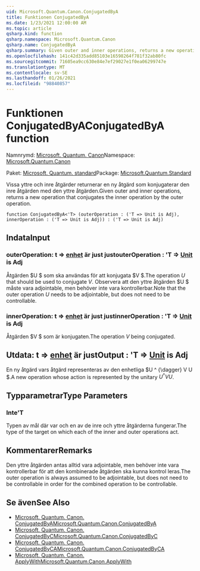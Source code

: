 ```yaml
---
uid: Microsoft.Quantum.Canon.ConjugatedByA
title: Funktionen ConjugatedByA
ms.date: 1/23/2021 12:00:00 AM
ms.topic: article
qsharp.kind: function
qsharp.namespace: Microsoft.Quantum.Canon
qsharp.name: ConjugatedByA
qsharp.summary: Given outer and inner operations, returns a new operation that conjugates the inner operation by the outer operation.
ms.openlocfilehash: 141c42d335add85103e16598264f781f32ab80fc
ms.sourcegitcommit: 71605ea9cc630e84e7ef29027e1f0ea06299747e
ms.translationtype: MT
ms.contentlocale: sv-SE
ms.lasthandoff: 01/26/2021
ms.locfileid: "98840857"
---
```

# <a name="conjugatedbya-function"></a><span data-ttu-id="6a70e-102">Funktionen ConjugatedByA</span><span class="sxs-lookup"><span data-stu-id="6a70e-102">ConjugatedByA function</span></span>

<span data-ttu-id="6a70e-103">Namnrymd: [Microsoft. Quantum. Canon](xref:Microsoft.Quantum.Canon)</span><span class="sxs-lookup"><span data-stu-id="6a70e-103">Namespace: [Microsoft.Quantum.Canon](xref:Microsoft.Quantum.Canon)</span></span>

<span data-ttu-id="6a70e-104">Paket: [Microsoft. Quantum. standard](https://nuget.org/packages/Microsoft.Quantum.Standard)</span><span class="sxs-lookup"><span data-stu-id="6a70e-104">Package: [Microsoft.Quantum.Standard](https://nuget.org/packages/Microsoft.Quantum.Standard)</span></span>


<span data-ttu-id="6a70e-105">Vissa yttre och inre åtgärder returnerar en ny åtgärd som konjugaterar den inre åtgärden med den yttre åtgärden.</span><span class="sxs-lookup"><span data-stu-id="6a70e-105">Given outer and inner operations, returns a new operation that conjugates the inner operation by the outer operation.</span></span>

```qsharp
function ConjugatedByA<'T> (outerOperation : ('T => Unit is Adj), innerOperation : ('T => Unit is Adj)) : ('T => Unit is Adj)
```


## <a name="input"></a><span data-ttu-id="6a70e-106">Indata</span><span class="sxs-lookup"><span data-stu-id="6a70e-106">Input</span></span>

### <a name="outeroperation--t--unit--is-adj"></a><span data-ttu-id="6a70e-107">outerOperation: t => [enhet](xref:microsoft.quantum.lang-ref.unit)  är just just</span><span class="sxs-lookup"><span data-stu-id="6a70e-107">outerOperation : 'T => [Unit](xref:microsoft.quantum.lang-ref.unit)  is Adj</span></span>

<span data-ttu-id="6a70e-108">Åtgärden $U $ som ska användas för att konjugata $V $.</span><span class="sxs-lookup"><span data-stu-id="6a70e-108">The operation $U$ that should be used to conjugate $V$.</span></span> <span data-ttu-id="6a70e-109">Observera att den yttre åtgärden $U $ måste vara adjointable, men behöver inte vara kontrollerbar.</span><span class="sxs-lookup"><span data-stu-id="6a70e-109">Note that the outer operation $U$ needs to be adjointable, but does not need to be controllable.</span></span>


### <a name="inneroperation--t--unit--is-adj"></a><span data-ttu-id="6a70e-110">innerOperation: t => [enhet](xref:microsoft.quantum.lang-ref.unit)  är just just</span><span class="sxs-lookup"><span data-stu-id="6a70e-110">innerOperation : 'T => [Unit](xref:microsoft.quantum.lang-ref.unit)  is Adj</span></span>

<span data-ttu-id="6a70e-111">Åtgärden $V $ som är konjugaten.</span><span class="sxs-lookup"><span data-stu-id="6a70e-111">The operation $V$ being conjugated.</span></span>



## <a name="output--t--unit--is-adj"></a><span data-ttu-id="6a70e-112">Utdata: t => [enhet](xref:microsoft.quantum.lang-ref.unit)  är just</span><span class="sxs-lookup"><span data-stu-id="6a70e-112">Output : 'T => [Unit](xref:microsoft.quantum.lang-ref.unit)  is Adj</span></span>

<span data-ttu-id="6a70e-113">En ny åtgärd vars åtgärd representeras av den enhetliga $U ^ {\dagger} V U $.</span><span class="sxs-lookup"><span data-stu-id="6a70e-113">A new operation whose action is represented by the unitary $U^{\dagger} V U$.</span></span>

## <a name="type-parameters"></a><span data-ttu-id="6a70e-114">Typparametrar</span><span class="sxs-lookup"><span data-stu-id="6a70e-114">Type Parameters</span></span>

### <a name="t"></a><span data-ttu-id="6a70e-115">Inte</span><span class="sxs-lookup"><span data-stu-id="6a70e-115">'T</span></span>

<span data-ttu-id="6a70e-116">Typen av mål där var och en av de inre och yttre åtgärderna fungerar.</span><span class="sxs-lookup"><span data-stu-id="6a70e-116">The type of the target on which each of the inner and outer operations act.</span></span>

## <a name="remarks"></a><span data-ttu-id="6a70e-117">Kommentarer</span><span class="sxs-lookup"><span data-stu-id="6a70e-117">Remarks</span></span>

<span data-ttu-id="6a70e-118">Den yttre åtgärden antas alltid vara adjointable, men behöver inte vara kontrollerbar för att den kombinerade åtgärden ska kunna kontrol leras.</span><span class="sxs-lookup"><span data-stu-id="6a70e-118">The outer operation is always assumed to be adjointable, but does not need to be controllable in order for the combined operation to be controllable.</span></span>

## <a name="see-also"></a><span data-ttu-id="6a70e-119">Se även</span><span class="sxs-lookup"><span data-stu-id="6a70e-119">See Also</span></span>

- [<span data-ttu-id="6a70e-120">Microsoft. Quantum. Canon. ConjugatedByA</span><span class="sxs-lookup"><span data-stu-id="6a70e-120">Microsoft.Quantum.Canon.ConjugatedByA</span></span>](xref:Microsoft.Quantum.Canon.ConjugatedByA)
- [<span data-ttu-id="6a70e-121">Microsoft. Quantum. Canon. ConjugatedByC</span><span class="sxs-lookup"><span data-stu-id="6a70e-121">Microsoft.Quantum.Canon.ConjugatedByC</span></span>](xref:Microsoft.Quantum.Canon.ConjugatedByC)
- [<span data-ttu-id="6a70e-122">Microsoft. Quantum. Canon. ConjugatedByCA</span><span class="sxs-lookup"><span data-stu-id="6a70e-122">Microsoft.Quantum.Canon.ConjugatedByCA</span></span>](xref:Microsoft.Quantum.Canon.ConjugatedByCA)
- [<span data-ttu-id="6a70e-123">Microsoft. Quantum. Canon. ApplyWith</span><span class="sxs-lookup"><span data-stu-id="6a70e-123">Microsoft.Quantum.Canon.ApplyWith</span></span>](xref:Microsoft.Quantum.Canon.ApplyWith)